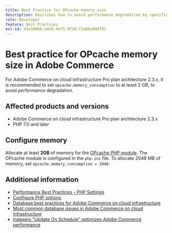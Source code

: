 ```yaml
---
title: Best Practice for OPcache memory size
description: Describes how to avoid performance degradation by specific settings of OPcache memory consumption on Adobe Commerce projects.
role: Developer
feature: Best Practices
exl-id: d1e10068-e4e8-4e75-9f30-f3a89a08d791
---
```

# Best practice for OPcache memory size in Adobe Commerce

For Adobe Commerce on cloud infrastructure Pro plan architecture 2.3.x, it is recommended to set `opcache.memory_consumption` to at least 2 GB, to avoid performance degradation.

## Affected products and versions

* Adobe Commerce on cloud infrastructure Pro plan architecture 2.3.x
* PHP 7.0 and later

## Configure memory

Allocate at least **2GB** of memory for the [OPcache PHP module](https://www.php.net/manual/en/book.opcache.php). The OPcache module is configured in the `php.ini` file. To allocate 2048 MB of memory, set `opcache.memory_consumption = 2048`. 

## Additional information

* [Performance Best Practices - PHP Settings](../../../performance/software.md#php-settings) 
* [Configure PHP options](https://experienceleague.adobe.com/en/docs/commerce-cloud-service/user-guide/configure/app/configure-app-yaml)
* [Database best practices for Adobe Commerce on cloud infrastructure](database-on-cloud.md)
* [Most common database issues in Adobe Commerce on cloud infrastructure](../maintenance/resolve-database-performance-issues.md)
* [Indexers "Update On Schedule" optimizes Adobe Commerce performance](../maintenance/indexer-configuration.md)
